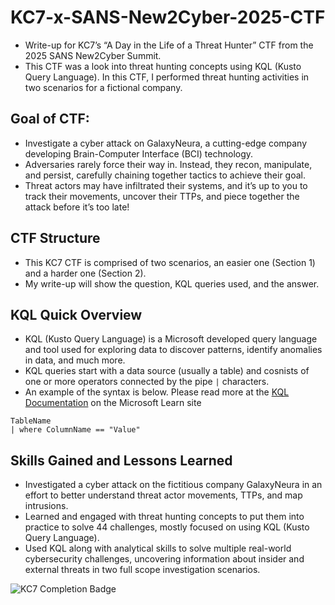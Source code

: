 # KC7-x-SANS-New2Cyber-2025-CTF
* Write-up for KC7’s “A Day in the Life of a Threat Hunter” CTF from the 2025 SANS New2Cyber Summit.
* This CTF was a look into threat hunting concepts using KQL (Kusto Query Language). In this CTF, I performed threat hunting activities in two scenarios for a fictional company.

## Goal of CTF:
* Investigate a cyber attack on GalaxyNeura, a cutting-edge company developing Brain-Computer Interface (BCI) technology.
* Adversaries rarely force their way in. Instead, they recon, manipulate, and persist, carefully chaining together tactics to achieve their goal.
* Threat actors may have infiltrated their systems, and it’s up to you to track their movements, uncover their TTPs, and piece together the attack before it’s too late!

## CTF Structure
* This KC7 CTF is comprised of two scenarios, an easier one (Section 1) and a harder one (Section 2).
* My write-up will show the question, KQL queries used, and the answer.

## KQL Quick Overview
* KQL (Kusto Query Language) is a Microsoft developed query language and tool used for exploring data to discover patterns, identify anomalies in data, and much more.
* KQL queries start with a data source (usually a table) and cosnists of one or more operators connected by the pipe  ```|``` characters.
* An example of the syntax is below. Please read more at the [KQL Documentation](https://learn.microsoft.com/en-us/kusto/query/?view=microsoft-fabric) on the Microsoft Learn site
```
TableName
| where ColumnName == "Value"
```

## Skills Gained and Lessons Learned
* Investigated a cyber attack on the fictitious company GalaxyNeura in an effort to better understand threat actor movements, TTPs, and map intrusions.
* Learned and engaged with threat hunting concepts to put them into practice to solve 44 challenges, mostly focused on using KQL (Kusto Query Language).
* Used KQL along with analytical skills to solve multiple real-world cybersecurity challenges, uncovering information about insider and external threats in two full scope investigation scenarios.

![KC7 Completion Badge](https://github.com/user-attachments/assets/4cdbede0-0e32-4964-85da-5d48aef6e371)
